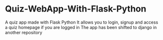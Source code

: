 # Quiz-WebApp-With-Flask-Python
A quiz app made with Flask Python
It allows you to login, signup and access a quiz homepage if you are logged in
The app has been shifted to django in another repository

